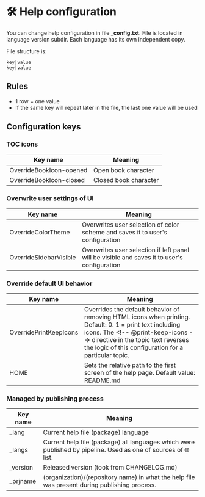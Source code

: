 # 🛠️ Help configuration

You can change help configuration in file **_config.txt**. File is located in language version subdir. Each language has its own independent copy.

File structure is:

```
key|value
key|value
```

## Rules

- 1 row = one value
- If the same key will repeat later in the file, the last one value will be used

## Configuration keys

### TOC icons

| Key name | Meaning |
|---|---|
| OverrideBookIcon-opened | Open book character |
| OverrideBookIcon-closed | Closed book character |

### Overwrite user settings of UI

| Key name | Meaning |
|---|---|
| OverrideColorTheme | Overwrites user selection of color scheme and saves it to user's configuration |
| OverrideSidebarVisible | Overwrites user selection if left panel will be visible and saves it to user's configuration |

### Override default UI behavior

| Key name | Meaning |
|---|---|
| OverridePrintKeepIcons | Overrides the default behavior of removing HTML icons when printing. Default: 0. 1 = print text including icons. The \<!-- @print-keep-icons --\> directive in the topic text reverses the logic of this configuration for a particular topic. |
| HOME | Sets the relative path to the first screen of the help page. Default value: README.md |

### Managed by publishing process
| Key name | Meaning |
|---|---|
| _lang | Current help file (package) language |
| _langs | Current help file (package) all languages which were published by pipeline. Used as one of sources of 🌐 list. |
| _version | Released version (took from CHANGELOG.md) |
| _prjname | (organization)/(repository name) in what the help file was present during publishing process. |
